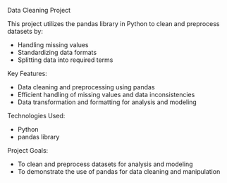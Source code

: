 Data Cleaning Project

This project utilizes the pandas library in Python to clean and preprocess datasets by:

- Handling missing values
- Standardizing data formats
- Splitting data into required terms

Key Features:

- Data cleaning and preprocessing using pandas
- Efficient handling of missing values and data inconsistencies
- Data transformation and formatting for analysis and modeling

Technologies Used:

- Python
- pandas library

Project Goals:

- To clean and preprocess datasets for analysis and modeling
- To demonstrate the use of pandas for data cleaning and manipulation
